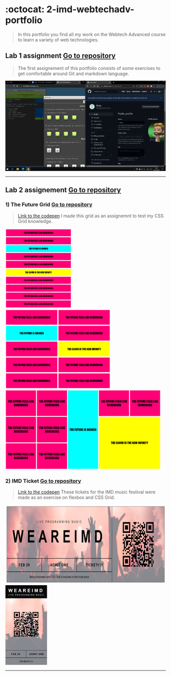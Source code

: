 # :octocat: 2-imd-webtechadv-portfolio
> In this portfolio you find all my work on the Webtech Advanced course to learn a variety of web technologies.


## Lab 1 assignment [Go to repository](https://github.com/ellendeveth/2imd-webtechadvanced-lab1.git)
> The first assignement of this portfolio consists of some exercises to get comfortable around Git and markdown language.

![Sreenshot GIT](https://github.com/Rix11-H/2-imd-webtechadv-portfolio/blob/main/lab1/screenshot-gitLearning.png)


****


## Lab 2 assignement [Go to repository](https://github.com/Rix11-H/2-imd-webtechadv-portfolio/tree/main/lab2)


### 1) The Future Grid [Go to repository](https://github.com/Rix11-H/2-imd-webtechadv-portfolio/tree/main/lab2/the-future)
> [Link to the codepen](https://codepen.io/Rix11/pen/Exbpodd)
> I made this grid as an assignemnt to test my CSS Grid knowledge.


<img src="https://github.com/Rix11-H/2-imd-webtechadv-portfolio/blob/main/lab2/scrnshots/theFuture-sm.png" height="250"/>
<img src="https://github.com/Rix11-H/2-imd-webtechadv-portfolio/blob/main/lab2/scrnshots/theFuture-md.png" height="250"/>
<img src="https://github.com/Rix11-H/2-imd-webtechadv-portfolio/blob/main/lab2/scrnshots/theFuture-lg.png" height="250"/>


### 2) IMD Ticket [Go to repository](https://github.com/Rix11-H/2-imd-webtechadv-portfolio/tree/main/lab2/IMD-ticket)
> [Link to the codepen](https://codepen.io/Rix11/pen/GROByWK)
> These tickets for the IMD music festival were made as an exercise on flexbox and CSS Grid.

<img src="https://github.com/Rix11-H/2-imd-webtechadv-portfolio/blob/main/lab2/scrnshots/imdTicket-desktop.png" height="250"/>
<img src="https://github.com/Rix11-H/2-imd-webtechadv-portfolio/blob/main/lab2/scrnshots/imdTicket-mobile.png" height="250"/>


*******


